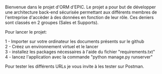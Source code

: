Bienvenue dans le projet d'ORM d'EPIC. Le projet a pour but de développer une architecture back-end sécurisée permettant aux différents membres de l'entreprise d'accèder à des données en fonction de leur rôle. Ces deniers sont classés en 2 groupes (Sales et Supports).  

Pour lancer le projet:  
  
1 - Importer sur votre ordinateur les documents présents sur le github  
2 - Créez un environnement virtuel et le lancer  
3 - installez les packages nécessaires à l'aide du fichier "requirements.txt"  
4 - lancez l'application avec la commande "python manage.py runserver"  

Pour tester les différents URLs je vous invite à les tester sur Postman. 